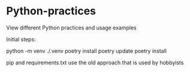 # Python-practices

View different Python practices and usage examples

Initial steps:

python -m venv ./.venv
poetry install
poetry update
poetry install

pip and requirements.txt use the old approach that is used by hobbyists
